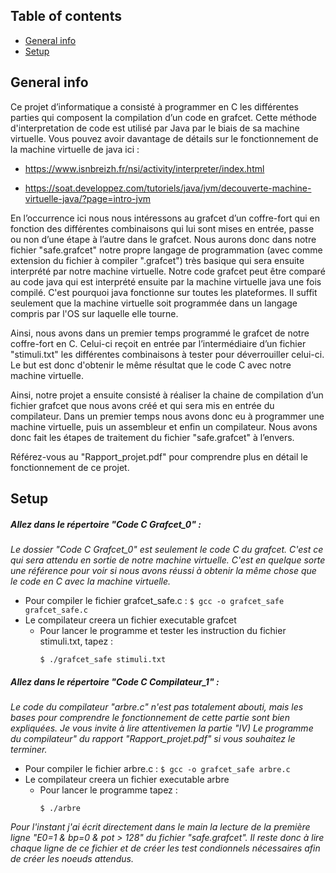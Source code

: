 ## Table of contents
* [General info](#general-info)
* [Setup](#setup)

## General info 
Ce projet d’informatique a consisté à programmer en C les différentes parties qui composent 
la compilation d’un code en grafcet.
Cette méthode d'interpretation de code est utilisé par Java par le biais de sa machine virtuelle.
Vous pouvez avoir davantage de détails sur le fonctionnement de la machine virtuelle de java ici :

* https://www.isnbreizh.fr/nsi/activity/interpreter/index.html

* https://soat.developpez.com/tutoriels/java/jvm/decouverte-machine-virtuelle-java/?page=intro-jvm

En l’occurrence ici nous nous intéressons au grafcet d’un coffre-fort qui en fonction des différentes 
combinaisons qui lui sont mises en entrée, passe ou non d’une étape à l’autre dans le grafcet.
Nous aurons donc dans notre fichier "safe.grafcet" notre propre langage de programmation (avec comme extension du fichier à compiler ".grafcet")
très basique qui sera ensuite interprété par notre machine virtuelle.
Notre code grafcet peut être comparé au code java qui est interprété ensuite par la machine virtuelle java une fois compilé.
C'est pourquoi java fonctionne sur toutes les plateformes. Il suffit seulement que la machine virtuelle soit programmée dans 
un langage compris par l'OS sur laquelle elle tourne.

Ainsi, nous avons dans un premier temps programmé le grafcet de notre coffre-fort en C. Celui-ci reçoit en entrée par l’intermédiaire 
d’un fichier "stimuli.txt" les différentes combinaisons à tester pour déverrouiller celui-ci. Le but est donc d'obtenir le même résultat 
que le code C avec notre machine virtuelle.

Ainsi, notre projet a ensuite consisté à réaliser la chaine de compilation d’un fichier grafcet que nous avons créé et qui sera mis en 
entrée du compilateur. Dans un premier temps nous avons donc eu à programmer une machine virtuelle, puis un assembleur 
et enfin un compilateur. Nous avons donc fait les étapes de traitement du fichier "safe.grafcet" à l’envers.

Référez-vous au "Rapport_projet.pdf" pour comprendre plus en détail le fonctionnement de ce projet.

	
## Setup



##### Allez dans le répertoire "Code C Grafcet_0" :

_Le dossier "Code C Grafcet_0" est seulement le code C du grafcet. C'est ce qui sera attendu en sortie de notre machine virtuelle._
_C'est en quelque sorte une référence pour voir si nous avons réussi à obtenir la même chose que le code en C avec la machine virtuelle._

* Pour compiler le fichier grafcet_safe.c :
		```
		$ gcc -o grafcet_safe grafcet_safe.c
		```
* Le compilateur creera un fichier executable grafcet
	- Pour lancer le programme et tester les instruction du fichier stimuli.txt, tapez :
		```
		$ ./grafcet_safe stimuli.txt
		```

##### Allez dans le répertoire "Code C Compilateur_1" :
_Le code du compilateur "arbre.c" n'est pas totalement abouti, mais les bases pour comprendre le fonctionnement de cette partie sont bien expliquées. Je vous invite à lire attentivemen la partie "IV) Le programme du compilateur" du rapport "Rapport_projet.pdf" si vous souhaitez le terminer._

* Pour compiler le fichier arbre.c :
		```
		$ gcc -o grafcet_safe arbre.c
		```
* Le compilateur creera un fichier executable arbre
	- Pour lancer le programme tapez :
		```
		$ ./arbre 
		```
_Pour l'instant j'ai écrit directement dans le main la lecture de la première ligne "E0=1 & bp=0 & pot > 128" du fichier "safe.grafcet". Il reste donc à lire chaque ligne de ce fichier et de créer les test condionnels nécessaires afin de créer les noeuds attendus._




